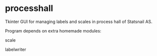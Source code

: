 # processhall

Tkinter GUI for managing labels and scales in process hall of Statsnail AS.

Program depends on extra homemade modules:

scale

labelwriter